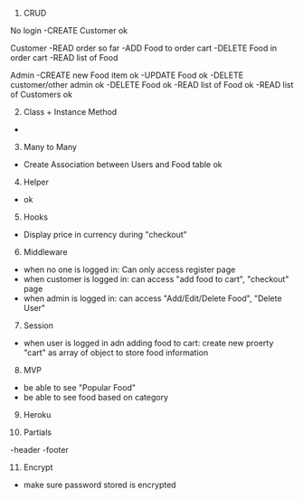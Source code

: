 1. CRUD

No login
-CREATE Customer ok

Customer
-READ order so far
-ADD Food to order cart
-DELETE Food in order cart
-READ list of Food

Admin
-CREATE new Food item ok
-UPDATE Food ok
-DELETE customer/other admin ok
-DELETE Food ok
-READ list of Food ok
-READ list of Customers ok

2. Class + Instance Method

-

3. Many to Many

- Create Association between Users and Food table ok

4. Helper

- ok


5. Hooks

- Display price in currency during "checkout"

6. Middleware

- when no one is logged in: Can only access register page
- when customer is logged in: can access "add food to cart", "checkout" page
- when admin is logged in: can access "Add/Edit/Delete Food", "Delete User"

7. Session

- when user is logged in adn adding food to cart: create new proerty "cart" as array of object to store food information

8. MVP

- be able to see "Popular Food"
- be able to see food based on category

9. Heroku

10. Partials

-header
-footer

11. Encrypt

- make sure password stored is encrypted
